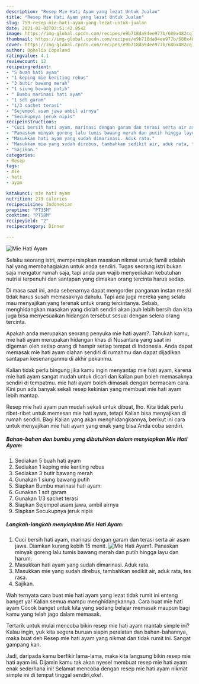 ```yaml
---
description: "Resep Mie Hati Ayam yang lezat Untuk Jualan"
title: "Resep Mie Hati Ayam yang lezat Untuk Jualan"
slug: 759-resep-mie-hati-ayam-yang-lezat-untuk-jualan
date: 2021-02-02T03:51:42.854Z
image: https://img-global.cpcdn.com/recipes/e9b718da94ee977b/680x482cq70/mie-hati-ayam-foto-resep-utama.jpg
thumbnail: https://img-global.cpcdn.com/recipes/e9b718da94ee977b/680x482cq70/mie-hati-ayam-foto-resep-utama.jpg
cover: https://img-global.cpcdn.com/recipes/e9b718da94ee977b/680x482cq70/mie-hati-ayam-foto-resep-utama.jpg
author: Ophelia Copeland
ratingvalue: 4.1
reviewcount: 12
recipeingredient:
- "5 buah hati ayam"
- "1 keping mie keriting rebus"
- "3 butir bawang merah"
- "1 siung bawang putih"
- " Bumbu marinasi hati ayam"
- "1 sdt garam"
- "1/3 sachet terasi"
- "Sejempol asam jawa ambil airnya"
- "Secukupnya jeruk nipis"
recipeinstructions:
- "Cuci bersih hati ayam, marinasi dengan garam dan terasi serta air asam jawa. Diamkan kurang kebih 15 menit."
- "Panaskan minyak goreng lalu tumis bawang merah dan putih hingga layu dan harum."
- "Masukkan hati ayam yang sudah dimarinasi. Aduk rata."
- "Masukkan mie yang sudah direbus, tambahkan sedikit air, aduk rata, tes rasa."
- "Sajikan."
categories:
- Resep
tags:
- mie
- hati
- ayam

katakunci: mie hati ayam 
nutrition: 279 calories
recipecuisine: Indonesian
preptime: "PT35M"
cooktime: "PT58M"
recipeyield: "2"
recipecategory: Dinner

---
```



![Mie Hati Ayam](https://img-global.cpcdn.com/recipes/e9b718da94ee977b/680x482cq70/mie-hati-ayam-foto-resep-utama.jpg)

Selaku seorang istri, mempersiapkan masakan nikmat untuk famili adalah hal yang membahagiakan untuk anda sendiri. Tugas seorang istri bukan saja mengatur rumah saja, tapi anda pun wajib menyediakan kebutuhan nutrisi terpenuhi dan santapan yang dimakan orang tercinta harus sedap.

Di masa  saat ini, anda sebenarnya dapat mengorder panganan instan meski tidak harus susah memasaknya dahulu. Tapi ada juga mereka yang selalu mau menyajikan yang terenak untuk orang tercintanya. Sebab, menghidangkan masakan yang diolah sendiri akan jauh lebih bersih dan kita juga bisa menyesuaikan hidangan tersebut sesuai dengan selera orang tercinta. 



Apakah anda merupakan seorang penyuka mie hati ayam?. Tahukah kamu, mie hati ayam merupakan hidangan khas di Nusantara yang saat ini digemari oleh setiap orang di hampir setiap tempat di Indonesia. Anda dapat memasak mie hati ayam olahan sendiri di rumahmu dan dapat dijadikan santapan kesenanganmu di akhir pekanmu.

Kalian tidak perlu bingung jika kamu ingin menyantap mie hati ayam, karena mie hati ayam sangat mudah untuk dicari dan kalian pun boleh memasaknya sendiri di tempatmu. mie hati ayam boleh dimasak dengan bermacam cara. Kini pun ada banyak sekali resep kekinian yang membuat mie hati ayam lebih mantap.

Resep mie hati ayam pun mudah sekali untuk dibuat, lho. Kita tidak perlu ribet-ribet untuk memesan mie hati ayam, tetapi Kalian bisa menyajikan di rumah sendiri. Bagi Kalian yang akan menghidangkannya, berikut ini cara untuk menyajikan mie hati ayam yang enak yang bisa Anda coba sendiri.

<!--inarticleads1-->

##### Bahan-bahan dan bumbu yang dibutuhkan dalam menyiapkan Mie Hati Ayam:

1. Sediakan 5 buah hati ayam
1. Sediakan 1 keping mie keriting rebus
1. Sediakan 3 butir bawang merah
1. Gunakan 1 siung bawang putih
1. Siapkan  Bumbu marinasi hati ayam:
1. Gunakan 1 sdt garam
1. Gunakan 1/3 sachet terasi
1. Siapkan Sejempol asam jawa, ambil airnya
1. Siapkan Secukupnya jeruk nipis




<!--inarticleads2-->

##### Langkah-langkah menyiapkan Mie Hati Ayam:

1. Cuci bersih hati ayam, marinasi dengan garam dan terasi serta air asam jawa. Diamkan kurang kebih 15 menit.
<img src="https://img-global.cpcdn.com/steps/819053815ef076d2/160x128cq70/mie-hati-ayam-langkah-memasak-1-foto.jpg" alt="Mie Hati Ayam">1. Panaskan minyak goreng lalu tumis bawang merah dan putih hingga layu dan harum.
1. Masukkan hati ayam yang sudah dimarinasi. Aduk rata.
1. Masukkan mie yang sudah direbus, tambahkan sedikit air, aduk rata, tes rasa.
1. Sajikan.




Wah ternyata cara buat mie hati ayam yang lezat tidak rumit ini enteng banget ya! Kalian semua mampu menghidangkannya. Cara buat mie hati ayam Cocok banget untuk kita yang sedang belajar memasak maupun bagi kamu yang telah jago dalam memasak.

Tertarik untuk mulai mencoba bikin resep mie hati ayam mantab simple ini? Kalau ingin, yuk kita segera buruan siapin peralatan dan bahan-bahannya, maka buat deh Resep mie hati ayam yang nikmat dan tidak rumit ini. Sangat gampang kan. 

Jadi, daripada kamu berfikir lama-lama, maka kita langsung bikin resep mie hati ayam ini. Dijamin kamu tak akan nyesel membuat resep mie hati ayam enak sederhana ini! Selamat mencoba dengan resep mie hati ayam nikmat simple ini di tempat tinggal sendiri,oke!.

